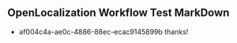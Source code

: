 ## OpenLocalization Workflow Test MarkDown
* af004c4a-ae0c-4886-88ec-ecac9145899b 
thanks!<!--HONumber=Mar16_HO2-->
